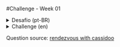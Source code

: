 #Challenge - Week 01

<details>
<summary>Desafio (pt-BR) </summary>
<div>
Dado um array de objetos do tipo pessoa e um número para a quantidade de pedaços que uma torta pode ser dividida, retorne o número de tortas que precisam ser compradas para alimentar essas pessoas.

Formato do objeto tipo, caso queira utilizar Typescript

```ts
interface Pessoa {
name: string;
num: number; // número de tortas que a pessoa deseja comer
} 
```

Teste para verificar se sua aplicação está funcionando corretamente

```js
arr = [{ name: Joe, num: 9 }, { name: Cami, num: 3 }, { name: Cassidy, num: 4 }]
mmmPie(arr, 8)
// console.log(mmmPie(arr, 8)) // resultado = 2 -> 16 pedaços necessários, tortas podem ser divididas em 8 pedaços, logo 2 tortas devem ser compradas

```
</div>
</details>



<details>
<summary>Challenge (en)</summary>
<div>
Given an array of people objects (where each person has a name and a number of pie pieces they’re hungry for) and a number for the number of pieces that the pie can be cut into, return the number of pies you need to buy.
<br/>
```ts
interface Pessoa {
name: string;
num: number; // number of pie pieces they’re hungry for
} 
```

Test

```js
arr = [{ name: Joe, num: 9 }, { name: Cami, num: 3 }, { name: Cassidy, num: 4 }]
mmmPie(arr, 8)
console.log(mmmPie(arr, 8)) // result = 2 -> 16 pieces needed, pies can be cut into 8 pieces, so 2 pies should be bought

```
</div>
</details>


Question source: 
[rendezvous with cassidoo]('https://buttondown.email/cassidoo/archive/8309/')

